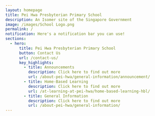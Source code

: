 ```yaml
---
layout: homepage
title: Pei Hwa Presbyterian Primary School
description: An Isomer site of the Singapore Government
image: /images/School Logo.png
permalink: /
notification: Here's a notification bar you can use!
sections:
  - hero:
      title: Pei Hwa Presbyterian Primary School
      button: Contact Us
      url: /contact-us/
      key_highlights:
        - title: Announcements
          description: Click here to find out more
          url: /about-pei-hwa/general-information/announcement/
        - title: Home-Based Learning
          description: Click here to find out more
          url: /at-learning-at-pei-hwa/home-based-learning-hbl/
        - title: General Information
          description: Click here to find out more
          url: /about-pei-hwa/general-information/
---
```

